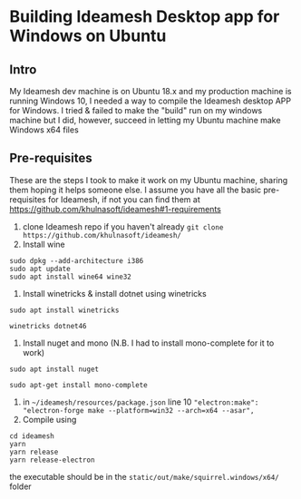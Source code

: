 # Building Ideamesh Desktop app for Windows on Ubuntu
## Intro
My Ideamesh dev machine is on Ubuntu 18.x and my production machine is running Windows 10, I needed a way to compile the Ideamesh desktop APP for Windows.
I tried & failed to make the "build" run on my windows machine but I did, however, succeed in letting my Ubuntu machine make Windows x64 files
## Pre-requisites
These are the steps I took to make it work on my Ubuntu machine, sharing them hoping it helps someone else. I assume you have all the basic pre-requisites for Ideamesh, if not you can find them at https://github.com/khulnasoft/ideamesh#1-requirements
1. clone Ideamesh repo if you haven't already
`git clone https://github.com/khulnasoft/ideamesh/`
1. Install wine
```shell
sudo dpkg --add-architecture i386
sudo apt update
sudo apt install wine64 wine32
```
1. Install winetricks & install dotnet using winetricks
```shell
sudo apt install winetricks

winetricks dotnet46
```
1. Install nuget and mono (N.B. I had to install mono-complete for it to work)
```shell
sudo apt install nuget

sudo apt-get install mono-complete
```
1. in `~/ideamesh/resources/package.json` line 10 `"electron:make": "electron-forge make --platform=win32 --arch=x64 --asar",`
1. Compile using
```shell
cd ideamesh
yarn
yarn release
yarn release-electron
```
the executable should be in the `static/out/make/squirrel.windows/x64/` folder
